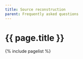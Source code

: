 ```yaml
---
title: Source reconstruction
parent: Frequently asked questions
---
```


# {{ page.title }}

{% include pagelist %}

